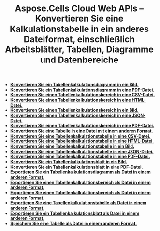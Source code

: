 ﻿---
title: Aspose.Cells Cloud Web APIs – Konvertieren Sie eine Kalkulationstabelle in ein anderes Dateiformat, einschließlich Arbeitsblätter, Tabellen, Diagramme und Datenbereiche
second_title: Documen
ArticleTitle: Convert spreadsheets, worksheets, tables, and ranges to other format files
linktitle: Konvertierung
type: docs
url: /de/conversion/
keywords: Aspose.Cells Cloud Web APIs, Spreadsheet conversion, worksheet conversion, table conversion, range conversion,Excel Cloud APIs, RES
description: Detaillierte Anleitung zum Konvertieren von Tabellen, Arbeitsblättern, Tabellen und Bereichen in verschiedene Formate, einschließlich PDF, Bild, HTML, CSV, JSON und Markdown
weight: 20
kwords: Aspose.Cells Cloud-APIs, Tabellenkalkulationskonvertierung, Arbeitsblattkonvertierung, Tabellenkonvertierung, Bereichskonvertierung, Excel Cloud-APIs, RES
---
- **[Konvertieren Sie ein Tabellenkalkulationsdiagramm in ein Bild.](https://docs.aspose.cloud/cells/convert-chart-to-image/)**
- **[Konvertieren Sie ein Tabellenkalkulationsdiagramm in eine PDF-Datei.](https://docs.aspose.cloud/cells/convert-chart-to-pdf/)**
- **[Konvertieren Sie einen Tabellenkalkulationsbereich in eine CSV-Datei.](https://docs.aspose.cloud/cells/convert-range-to-csv/)**
- **[Konvertieren Sie einen Tabellenkalkulationsbereich in eine HTML-Datei.](https://docs.aspose.cloud/cells/convert-range-to-html/)**
- **[Konvertieren Sie einen Tabellenkalkulationsbereich in ein Bild.](https://docs.aspose.cloud/cells/convert-range-to-image/)**
- **[Konvertieren Sie einen Tabellenkalkulationsbereich in eine JSON-Datei.](https://docs.aspose.cloud/cells/convert-range-to-json/)**
- **[Konvertieren Sie einen Tabellenkalkulationsbereich in eine PDF-Datei.](https://docs.aspose.cloud/cells/convert-range-to-pdf/)**
- **[Konvertieren Sie eine Tabelle in eine Datei mit einem anderen Format.](https://docs.aspose.cloud/cells/convert-spreadsheet/)**
- **[Konvertieren Sie eine Tabellenkalkulationstabelle in eine CSV-Datei.](https://docs.aspose.cloud/cells/convert-table-to-csv/)**
- **[Konvertieren Sie eine Tabellenkalkulationstabelle in eine HTML-Datei.](https://docs.aspose.cloud/cells/convert-table-to-html/)**
- **[Konvertieren Sie eine Tabellenkalkulationstabelle in ein Bild.](https://docs.aspose.cloud/cells/convert-table-to-image/)**
- **[Konvertieren Sie eine Tabellenkalkulationstabelle in eine JSON-Datei.](https://docs.aspose.cloud/cells/convert-table-to-json/)**
- **[Konvertieren Sie eine Tabellenkalkulationstabelle in eine PDF-Datei.](https://docs.aspose.cloud/cells/convert-table-to-pdf/)**
- **[Konvertieren Sie ein Tabellenkalkulationsblatt in ein Bild.](https://docs.aspose.cloud/cells/convert-worksheet-to-image/)**
- **[Konvertieren Sie ein Tabellenkalkulationsblatt in eine PDF-Datei.](https://docs.aspose.cloud/cells/convert-worksheet-to-pdf/)**
- **[Exportieren Sie ein Tabellenkalkulationsdiagramm als Datei in einem anderen Format.](https://docs.aspose.cloud/cells/export-chart-as-format/)**
- **[Exportieren Sie einen Tabellenkalkulationsbereich als Datei in einem anderen Format.](https://docs.aspose.cloud/cells/export-range-as-format/)**
- **[Exportieren Sie einen Tabellenkalkulationsbereich als Datei in einem anderen Format.](https://docs.aspose.cloud/cells/export-spreadsheet-as-format/)**
- **[Exportieren Sie eine Tabellenkalkulationstabelle als Datei in einem anderen Format.](https://docs.aspose.cloud/cells/export-table-as-format/)**
- **[Exportieren Sie ein Tabellenkalkulationsblatt als Datei in einem anderen Format.](https://docs.aspose.cloud/cells/export-worksheet-as-format/)**
- **[Speichern Sie eine Tabelle als Datei in einem anderen Format.](https://docs.aspose.cloud/cells/save-spreadsheet-as/)**
